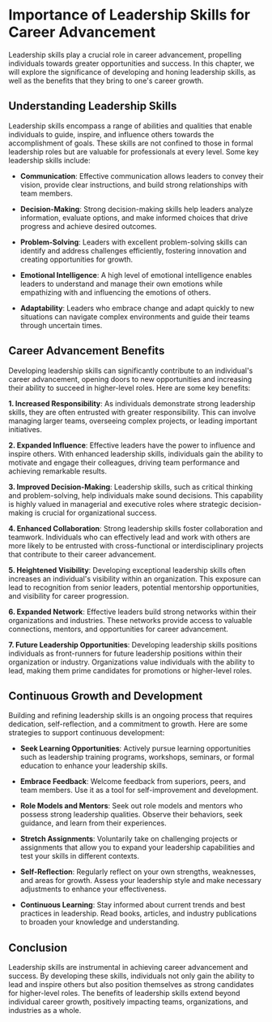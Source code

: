 Importance of Leadership Skills for Career Advancement
=================================================================

Leadership skills play a crucial role in career advancement, propelling individuals towards greater opportunities and success. In this chapter, we will explore the significance of developing and honing leadership skills, as well as the benefits that they bring to one's career growth.

**Understanding Leadership Skills**
-----------------------------------

Leadership skills encompass a range of abilities and qualities that enable individuals to guide, inspire, and influence others towards the accomplishment of goals. These skills are not confined to those in formal leadership roles but are valuable for professionals at every level. Some key leadership skills include:

* **Communication**: Effective communication allows leaders to convey their vision, provide clear instructions, and build strong relationships with team members.

* **Decision-Making**: Strong decision-making skills help leaders analyze information, evaluate options, and make informed choices that drive progress and achieve desired outcomes.

* **Problem-Solving**: Leaders with excellent problem-solving skills can identify and address challenges efficiently, fostering innovation and creating opportunities for growth.

* **Emotional Intelligence**: A high level of emotional intelligence enables leaders to understand and manage their own emotions while empathizing with and influencing the emotions of others.

* **Adaptability**: Leaders who embrace change and adapt quickly to new situations can navigate complex environments and guide their teams through uncertain times.

**Career Advancement Benefits**
-------------------------------

Developing leadership skills can significantly contribute to an individual's career advancement, opening doors to new opportunities and increasing their ability to succeed in higher-level roles. Here are some key benefits:

**1. Increased Responsibility**: As individuals demonstrate strong leadership skills, they are often entrusted with greater responsibility. This can involve managing larger teams, overseeing complex projects, or leading important initiatives.

**2. Expanded Influence**: Effective leaders have the power to influence and inspire others. With enhanced leadership skills, individuals gain the ability to motivate and engage their colleagues, driving team performance and achieving remarkable results.

**3. Improved Decision-Making**: Leadership skills, such as critical thinking and problem-solving, help individuals make sound decisions. This capability is highly valued in managerial and executive roles where strategic decision-making is crucial for organizational success.

**4. Enhanced Collaboration**: Strong leadership skills foster collaboration and teamwork. Individuals who can effectively lead and work with others are more likely to be entrusted with cross-functional or interdisciplinary projects that contribute to their career advancement.

**5. Heightened Visibility**: Developing exceptional leadership skills often increases an individual's visibility within an organization. This exposure can lead to recognition from senior leaders, potential mentorship opportunities, and visibility for career progression.

**6. Expanded Network**: Effective leaders build strong networks within their organizations and industries. These networks provide access to valuable connections, mentors, and opportunities for career advancement.

**7. Future Leadership Opportunities**: Developing leadership skills positions individuals as front-runners for future leadership positions within their organization or industry. Organizations value individuals with the ability to lead, making them prime candidates for promotions or higher-level roles.

**Continuous Growth and Development**
-------------------------------------

Building and refining leadership skills is an ongoing process that requires dedication, self-reflection, and a commitment to growth. Here are some strategies to support continuous development:

* **Seek Learning Opportunities**: Actively pursue learning opportunities such as leadership training programs, workshops, seminars, or formal education to enhance your leadership skills.

* **Embrace Feedback**: Welcome feedback from superiors, peers, and team members. Use it as a tool for self-improvement and development.

* **Role Models and Mentors**: Seek out role models and mentors who possess strong leadership qualities. Observe their behaviors, seek guidance, and learn from their experiences.

* **Stretch Assignments**: Voluntarily take on challenging projects or assignments that allow you to expand your leadership capabilities and test your skills in different contexts.

* **Self-Reflection**: Regularly reflect on your own strengths, weaknesses, and areas for growth. Assess your leadership style and make necessary adjustments to enhance your effectiveness.

* **Continuous Learning**: Stay informed about current trends and best practices in leadership. Read books, articles, and industry publications to broaden your knowledge and understanding.

**Conclusion**
--------------

Leadership skills are instrumental in achieving career advancement and success. By developing these skills, individuals not only gain the ability to lead and inspire others but also position themselves as strong candidates for higher-level roles. The benefits of leadership skills extend beyond individual career growth, positively impacting teams, organizations, and industries as a whole.
